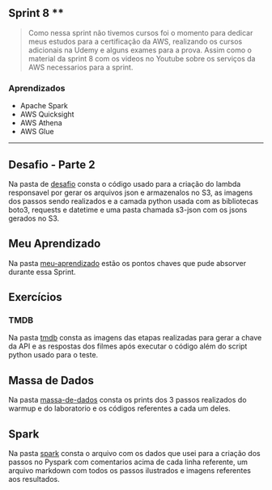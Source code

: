 ## Sprint 8 **

> Como nessa sprint não tivemos cursos foi o momento para dedicar meus estudos para a certificação da AWS, realizando os cursos adicionais na Udemy e alguns exames para a prova. Assim como o material da sprint 8 com os videos no Youtube sobre os serviços da AWS necessarios para a sprint.

### Aprendizados

- Apache Spark
- AWS Quicksight
- AWS Athena
- AWS Glue

---

## Desafio - Parte 2

Na pasta de [desafio](https://github.com/EdnaldoLuiz/AWS-Cloud-Data-Engineering-Compass-UOL/tree/main/sprint-8/desafio/parte-2) consta o código usado para a criação do lambda responsavel por gerar os arquivos json e armazenalos no S3, as imagens dos passos sendo realizados e a camada python usada com as bibliotecas boto3, requests e datetime e uma pasta chamada s3-json com os jsons gerados no S3.

## Meu Aprendizado

Na pasta [meu-aprendizado](https://github.com/EdnaldoLuiz/AWS-Cloud-Data-Engineering-Compass-UOL/tree/main/sprint-8/meu-aprendizado) estão os pontos chaves que pude absorver durante essa Sprint.

## Exercícios

### TMDB

Na pasta [tmdb](https://github.com/EdnaldoLuiz/AWS-Cloud-Data-Engineering-Compass-UOL/tree/main/sprint-8/exercicios/tmdb) consta as imagens das etapas realizadas para gerar a chave da API e as respostas dos filmes após executar o código além do script python usado para o teste.

## Massa de Dados

Na pasta [massa-de-dados](https://github.com/EdnaldoLuiz/AWS-Cloud-Data-Engineering-Compass-UOL/tree/main/sprint-8/exercicios/massa-de-dados) consta os prints dos 3 passos realizados do warmup e do laboratorio e os códigos referentes a cada um deles.

## Spark

Na pasta [spark](https://github.com/EdnaldoLuiz/AWS-Cloud-Data-Engineering-Compass-UOL/tree/main/sprint-8/exercicios/spark) consta o arquivo com os dados que usei para a criação dos passos no Pyspark com comentarios acima de cada linha referente, um arquivo markdown com todos os passos ilustrados e imagens referentes aos resultados.

